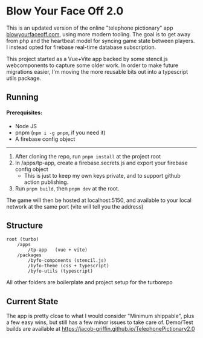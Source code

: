 # Blow Your Face Off 2.0

This is an updated version of the online "telephone pictionary" app [blowyourfaceoff.com](https://blowyourfaceoff.com), using more modern tooling. The goal is to get away from php and the heartbeat model for syncing game state between players. I instead opted for firebase real-time database subscription.

This project started as a Vue+Vite app backed by some stencil.js webcomponents to capture some older work. In order to make future migrations easier, I'm moving the more reusable bits out into a typescript utils package.

## Running

#### Prerequisites:

- Node JS
- pnpm (`npm i -g pnpm`, if you need it)
- A firebase config object

<hr>

1. After cloning the repo, run `pnpm install` at the project root
2. In /apps/tp-app, create a firebase.secrets.js and export your firebase config object
   - This is just to keep my own keys private, and to support github action publishing.
3. Run `pnpm build`, then `pnpm dev` at the root.

The game will then be hosted at localhost:5150, and available to your local network at the same port (vite will tell you the address)

## Structure

```
root (turbo)
    /apps
        /tp-app   (vue + vite)
    /packages
        /byfo-components (stencil.js)
        /byfo-theme (css + typescript)
        /byfo-utils (typescript)
```

All other folders are boilerplate and project setup for the turborepo

## Current State

The app is pretty close to what I would consider "Minimum shippable", plus a few easy wins, but still has a few minor issues to take care of. Demo/Test builds are available at https://jacob-griffin.github.io/TelephonePictionary2.0
